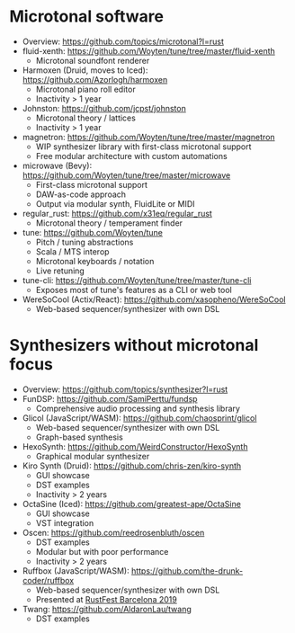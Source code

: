 # Microtonal software

- Overview: https://github.com/topics/microtonal?l=rust
- fluid-xenth: https://github.com/Woyten/tune/tree/master/fluid-xenth
  - Microtonal soundfont renderer
- Harmoxen (Druid, moves to Iced): https://github.com/Azorlogh/harmoxen
  - Microtonal piano roll editor
  - Inactivity > 1 year
- Johnston: https://github.com/jcpst/johnston
  - Microtonal theory / lattices
  - Inactivity > 1 year
- magnetron: https://github.com/Woyten/tune/tree/master/magnetron
  - WIP synthesizer library with first-class microtonal support
  - Free modular architecture with custom automations
- microwave (Bevy): https://github.com/Woyten/tune/tree/master/microwave
  - First-class microtonal support
  - DAW-as-code approach
  - Output via modular synth, FluidLite or MIDI
- regular_rust: https://github.com/x31eq/regular_rust
  - Microtonal theory / temperament finder
- tune: https://github.com/Woyten/tune
  - Pitch / tuning abstractions
  - Scala / MTS interop
  - Microtonal keyboards / notation
  - Live retuning
- tune-cli: https://github.com/Woyten/tune/tree/master/tune-cli
  - Exposes most of tune's features as a CLI or web tool
- WereSoCool (Actix/React): https://github.com/xasopheno/WereSoCool
  - Web-based sequencer/synthesizer with own DSL

# Synthesizers without microtonal focus

- Overview: https://github.com/topics/synthesizer?l=rust
- FunDSP: https://github.com/SamiPerttu/fundsp
  - Comprehensive audio processing and synthesis library
- Glicol (JavaScript/WASM): https://github.com/chaosprint/glicol
  - Web-based sequencer/synthesizer with own DSL
  - Graph-based synthesis
- HexoSynth: https://github.com/WeirdConstructor/HexoSynth
  - Graphical modular synthesizer
- Kiro Synth (Druid): https://github.com/chris-zen/kiro-synth
  - GUI showcase
  - DST examples
  - Inactivity > 2 years
- OctaSine (Iced): https://github.com/greatest-ape/OctaSine
  - GUI showcase
  - VST integration
- Oscen: https://github.com/reedrosenbluth/oscen
  - DST examples
  - Modular but with poor performance
  - Inactivity > 2 years
- Ruffbox (JavaScript/WASM): https://github.com/the-drunk-coder/ruffbox
  - Web-based sequencer/synthesizer with own DSL
  - Presented at [RustFest Barcelona 2019](https://www.youtube.com/watch?v=fCFPl2LrzJc)
- Twang: https://github.com/AldaronLau/twang
  - DST examples
